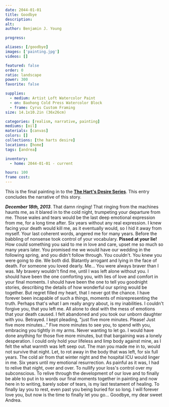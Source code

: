 ```yaml
---
date: 2044-01-01
title: Goodbye
description: 
alt: 
author: Benjamin J. Young

progress: 

aliases: [/goodbye]
images: ['painting.jpg']
videos: []

featured: false
order: 0
ratio: landscape
power: 300
favorite: false

supplies:
  - medium: Artist Loft Watercolor Paint
  - on: Baohong Cold Press Watercolor Block
  - frame: Cyrus Custom Framing
size: 14.1x10.2in (36x26cm)

categories: [realism, narrative, painting]
mediums: [oil]
materials: [canvas]
colors: []
collections: [the harts desire]
locations: [home]
tags: [andrea]

inventory:
  - home: 2044-01-01 - current

hours: 100
frame cost: 
---
```


This is the final painting in to the **[The Hart's Desire Series](/collections/the-harts-desire)**. This entry concludes the narrative of this story.

___December 18th, 2013___. That damn ringing! That ringing from the machines haunts me, as it blared in to the cold night, trumpeting your departure from me. Those wales and tears would be the last deep emotional expression from me, for a long time after. Six years without any real expression. I knew facing your death would kill me, as it eventually would, so I hid it away from myself. Your last coherent words, angered me for many years. Before the babbling of nonsense took control of your vocabulary. **Pissed at your lie!** How could something you said to me in love and care, upset me so much so many years later. You promised me we would have our wedding in the following spring, and you didn't follow through. You couldn't. You knew you were going to die. We both did. Blatantly arrogant and lying in the face of death. For someone you loved dearly. Me... You were always braver than I was. My bravery wouldn't find me, until I was left alone without you. I should have been the one comforting you, with lies of love and comfort in your final moments. I should have been the one to tell you goodnight stories, describing the details of how wonderful our spring would be together. But regret filled my heart, that I never got the chance. I have forever been incapable of such a things, moments of misrepresenting the truth. Perhaps that's what I am really angry about, is my inabilities. I couldn't forgive you, that you left me. All alone to deal with the mess of emotions that your death caused. I felt abandoned and you took our unborn daughter with you. Betrayed. I kept pleading, "just five more minutes. Please! Just five more minutes..." Five more minutes to see you, to spend with you, embracing you tightly in my arms. Never wanting to let go. I would have done anything for those five more minutes, but that bargaining was a lonely desperation. I could only hold your lifeless and limp body against mine, as I felt the what warmth was left seep out. The man you made me in to, would not survive that night. Let, to rot away in the body that was left, for six full years. The cold air from that winter night and the hospital ICU would linger in me. Six years until my emotional resurrection. As painful as it was, I had to relive that night, over and over. To nullify your loss's control over my subconscious. To relive through the development of our love and to finally be able to put in to words our final moments together in painting and now here in to writing, barely sober of tears, is my last testament of healing. To finally lay you to rest, even past you being buried for so long. I will forever love you, but now is the time to finally let you go... Goodbye, my dear sweet Andrea.